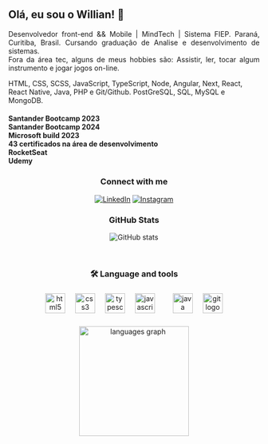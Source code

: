 ## Olá, eu sou o Willian! 👋

<p align="justify">Desenvolvedor front-end && Mobile | MindTech | Sistema FIEP. Paraná, Curitiba, Brasil. Cursando graduação de Analise e desenvolvimento de sistemas. 
<br>
 Fora da área tec, alguns de meus hobbies são: Assistir, ler, tocar algum instrumento e jogar jogos on-line.</p>

 <p>
   HTML, CSS, SCSS, JavaScript, TypeScript, Node, Angular, Next, React, React Native, Java, PHP e Git/Github. PostGreSQL, SQL, MySQL e MongoDB.
 </p>
 <h4>
  Santander Bootcamp 2023 <br>
  Santander Bootcamp 2024 <br>
  Microsoft build 2023  <br>
  43 certificados na área de desenvolvimento <br>
  RocketSeat  <br>
  Udemy  <br>

  
 </h4>

<div align="center">
<h3 align="center">Connect with me</h3>

[![LinkedIn](https://img.shields.io/badge/-LinkedIn-000?style=for-the-badge&logo=linkedin&logoColor=FF00F6&color:FFF)](https://www.linkedin.com/in/willian-nicoletti-b05005258/)
[![Instagram](https://img.shields.io/badge/-Instagram-000?style=for-the-badge&logo=instagram&logoColor=FF00F6&color:FFF)](https://www.instagram.com/willianctti/)

</div>
<div align="center">
<h3 align="center">GitHub Stats</h3>

![GitHub stats](https://github-readme-stats-git-masterrstaa-rickstaa.vercel.app/api?username=willianctti&hide_title=true&show_icons=true&include_all_commits=false&count_private=true&line_height=25&hide=issues&bg_color=000&title_color=FF00F6&text_color=FFF&border_radius=3&border_color=36123c&icon_color=FF00F6&theme=jolly)
<!--[![Most Used Languages](https://github-readme-stats-git-masterrstaa-rickstaa.vercel.app/api/top-langs/?username=willianctti&line_height=10&card_width=290&layout=compact&hide_title=false&count_private=true&langs_count=4&show_icons=true&title_color=FF00F6&hide=html,css&bg_color=000&text_color=8B8B8B&border_radius=3&border_color=561760&count_private=true)](https://github.com/willianctti/github-readme-stats)-->
<br>



 
</div>


###

<h3 align="center">🛠 Language and tools</h3>

###

<div align="center">
  <img src="https://cdn.jsdelivr.net/gh/devicons/devicon/icons/html5/html5-original.svg" height="40" alt="html5 logo"  />
  <img width="12" />
  <img src="https://cdn.jsdelivr.net/gh/devicons/devicon/icons/css3/css3-original.svg" height="40" alt="css3 logo"  />
  <img width="12" />
  <img src="https://cdn.jsdelivr.net/gh/devicons/devicon/icons/typescript/typescript-original.svg" height="40" alt="typescript logo"  />
  <img width="12" />
  <img src="https://cdn.jsdelivr.net/gh/devicons/devicon/icons/javascript/javascript-original.svg" height="40" alt="javascript logo"  />
  <img width="12" />
  <img width="12" />
  <img src="https://cdn.jsdelivr.net/gh/devicons/devicon/icons/java/java-original.svg" height="40" alt="java logo"  />
  <img width="12" />
  <img src="https://cdn.jsdelivr.net/gh/devicons/devicon/icons/git/git-original.svg" height="40" alt="git logo"  />
</div>


###

###

<div align="center">
  <img src="https://github-readme-stats.vercel.app/api/top-langs?username=willianctti&locale=en&hide_title=false&layout=compact&card_width=320&langs_count=12&theme=dracula&hide_border=true&order=2" height="220" alt="languages graph"  />
</div>

###
